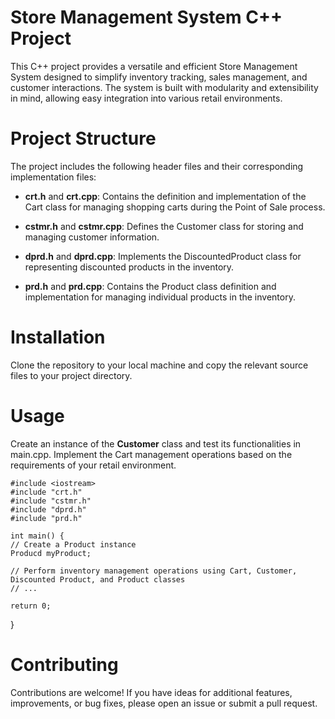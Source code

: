 # Store Management System C++ Project

This C++ project provides a versatile and efficient Store Management System designed to simplify inventory tracking, sales management, and customer interactions. The system is built with modularity and extensibility in mind, allowing easy integration into various retail environments.

# Project Structure

The project includes the following header files and their corresponding implementation files:

* **crt.h** and **crt.cpp**: Contains the definition and implementation of the Cart class for managing shopping carts during the Point of Sale process.

* **cstmr.h** and **cstmr.cpp**: Defines the Customer class for storing and managing customer information.

* **dprd.h** and **dprd.cpp**: Implements the DiscountedProduct class for representing discounted products in the inventory.

* **prd.h** and **prd.cpp**: Contains the Product class definition and implementation for managing individual products in the inventory.

# Installation
Clone the repository to your local machine and copy the relevant source files to your project directory.

# Usage

Create an instance of the **Customer** class and test its functionalities in main.cpp. Implement the Cart management operations based on the requirements of your retail environment.
    
    #include <iostream>
    #include "crt.h"
    #include "cstmr.h"
    #include "dprd.h"
    #include "prd.h"

    int main() {
    // Create a Product instance
    Producd myProduct;

    // Perform inventory management operations using Cart, Customer, Discounted Product, and Product classes
    // ...

    return 0;
}

# Contributing

Contributions are welcome! If you have ideas for additional features, improvements, or bug fixes, please open an issue or submit a pull request.
